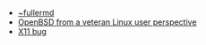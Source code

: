 - [~fullermd](https://www.over-yonder.net/~fullermd/)
- [OpenBSD from a veteran Linux user perspective](https://cfenollosa.com/blog/openbsd-from-a-veteran-linux-user-perspective.html)
- [X11 bug](https://www.bleepingcomputer.com/news/security/trivial-bug-in-xorg-gives-root-permission-on-linux-and-bsd-systems/)

